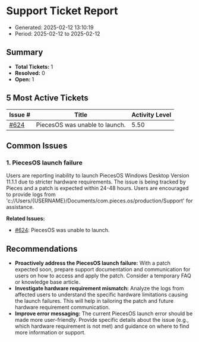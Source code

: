 # Support Ticket Report
- Generated: 2025-02-12 13:10:19
- Period: 2025-02-12 to 2025-02-12

## Summary
- **Total Tickets:** 1
- **Resolved:** 0
- **Open:** 1

## 5 Most Active Tickets
| Issue # | Title | Activity Level |
|---------|-------|----------------|
| [#624](https://github.com/pieces-app/support/issues/624) | PiecesOS was unable to launch. | 5.50 |

## Common Issues
### 1. PiecesOS launch failure
Users are reporting inability to launch PiecesOS Windows Desktop Version 11.1.1 due to stricter hardware requirements. The issue is being tracked by Pieces and a patch is expected within 24-48 hours. Users are encouraged to provide logs from 'c://Users/{USERNAME}/Documents/com.pieces.os/production/Support' for assistance.

**Related Issues:**
- [#624](https://github.com/pieces-app/support/issues/624): PiecesOS was unable to launch.


## Recommendations
- **Proactively address the PiecesOS launch failure:** With a patch expected soon, prepare support documentation and communication for users on how to access and apply the patch.  Consider a temporary FAQ or knowledge base article.
- **Investigate hardware requirement mismatch:** Analyze the logs from affected users to understand the specific hardware limitations causing the launch failures. This will help in tailoring the patch and future hardware requirement communication.
- **Improve error messaging:**  The current PiecesOS launch error should be made more user-friendly. Provide specific details about the issue (e.g., which hardware requirement is not met) and guidance on where to find more information or support.
